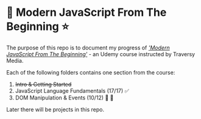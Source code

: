 # 🌟 Modern JavaScript From The Beginning ⭐
The purpose of this repo is to document my progress of [_'Modern JavaScript From The Beginning'_](https://www.udemy.com/modern-javascript-from-the-beginning/) - an Udemy course instructed by Traversy Media.


Each of the following folders contains one section from the course:
1. ~~Intro & Getting Started~~
2. JavaScript Language Fundamentals (17/17) ✅
3. DOM Manipulation & Events (10/12) 👷 🚧
<!-- 4. DOM Projects (0/9) -->
<!-- 5. Object Oriented JavaScript - ES6 & Beyond (0/6) -->
<!-- 6. OOP Book List Project (50/55) -->

Later there will be projects in this repo.

<!-- Misc. -->
<!-- [here](https://) -->
<!-- ![thumbnail image](img/preview.png) -->
